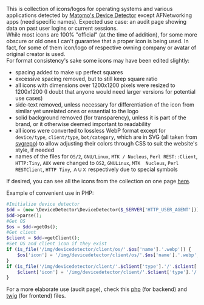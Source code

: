 This is collection of icons/logos for operating systems and various applications detected by [Matomo's Device Detector](https://github.com/matomo-org/device-detector) except AFNetworking apps (need specific names). Expected use case: an audit page showing data on past user logins or current sessions.  
While most icons are 100% "official" (at the time of addition), for some more obscure or old ones I can't guarantee that a proper icon is being used. In fact, for some of them icon/logo of respective owning company or avatar of original creator is used.  
For format consistency's sake some icons may have been edited slightly:
- spacing added to make up perfect squares
- excessive spacing removed, but to still keep square ratio
- all icons with dimensions over 1200x1200 pixels were resized to 1200x1200 (I doubt that anyone would need larger versions for potential use cases)
- side-text removed, unless necessary for differentiation of the icon from similar yet unrelated ones or essential to the logo
- solid background removed (for transparency), unless it is part of the brand, or it otherwise deemed important to readability
- all icons were converted to lossless WebP format except for `device/type`, `client/type`, `bot/category`, which are in SVG (all taken from [svgrepo](https://www.svgrepo.com/)) to allow adjusting their colors through CSS to suit the website's style, if needed
- names of the files for `OS/2`, `GNU/Linux`, `MTK / Nucleus`, `Perl REST::Client`, `HTTP:Tiny`, `AUX` were changed to `OS2`, `GNULinux`, `MTK  Nucleus`, `Perl RESTClient`, `HTTP Tiny`, `ＡＵＸ` respectively due to special symbols

If desired, you can see all the icons from the collection on one page [here](https://www.simbiat.dev/simplepages/devicedetector/).

Example of convenient use in PHP:
```php
#Initialize device detector
$dd = (new \DeviceDetector\DeviceDetector($_SERVER['HTTP_USER_AGENT']));
$dd->parse();
#Get OS
$os = $dd->getOs();
#Get client
$client = $dd->getClient();
#Set OS and client icon if they exist
if (is_file('/img/devicedetector/client/os/'.$os['name'].'.webp')) {
    $os['icon'] = '/img/devicedetector/client/os/'.$os['name'].'.webp';
}
if (is_file('/img/devicedetector/client/'.$client['type'].'/'.$client['name'].'.webp')) {
    $client['icon'] = '/img/devicedetector/client/'.$client['type'].'/'.$client['name'].'.webp';
}
```
For a more elaborate use (audit page), check this [php](https://github.com/Simbiat/simbiat.dev/blob/master/lib/simbiat.ru/src/usercontrol/Pages/Sessions.php) (for backend) and [twig](https://github.com/Simbiat/simbiat.ru/blob/master/twig/usercontrol/sessions.twig) (for frontend) files.
